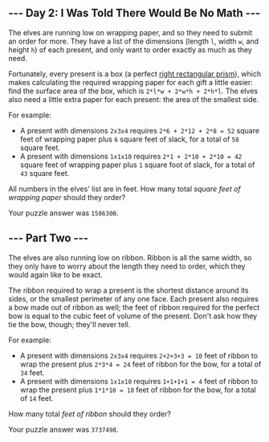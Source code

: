 <article class="day-desc"><h2>--- Day 2: I Was Told There Would Be No Math ---</h2><p>The elves are running low on wrapping paper, and so they need to submit an order for more.  They have a list of the dimensions (length <code>l</code>, width <code>w</code>, and height <code>h</code>) of each present, and only want to order exactly as much as they need.</p>
<p>Fortunately, every present is a box (a perfect <a href="https://en.wikipedia.org/wiki/Cuboid#Rectangular_cuboid">right rectangular prism</a>), which makes calculating the required wrapping paper for each gift a little easier: find the surface area of the box, which is <code>2*l*w + 2*w*h + 2*h*l</code>.  The elves also need a little extra paper for each present: the area of the smallest side.</p>
<p>For example:</p>
<ul>
<li>A present with dimensions <code>2x3x4</code> requires <code>2*6 + 2*12 + 2*8 = 52</code> square feet of wrapping paper plus <code>6</code> square feet of slack, for a total of <code>58</code> square feet.</li>
<li>A present with dimensions <code>1x1x10</code> requires <code>2*1 + 2*10 + 2*10 = 42</code> square feet of wrapping paper plus <code>1</code> square foot of slack, for a total of <code>43</code> square feet.</li>
</ul>
<p>All numbers in the elves' list are in <span title="Yes, I realize most of these presents are luxury yachts.">feet</span>.  How many total <em>square feet of wrapping paper</em> should they order?</p>
</article>
<p>Your puzzle answer was <code>1586300</code>.</p>
<article class="day-desc"><h2 id="part2">--- Part Two ---</h2><p>The elves are also running low on ribbon.  Ribbon is all the same width, so they only have to worry about the length they need to order, which they would again like to be exact.</p>
<p>The ribbon required to wrap a present is the shortest distance around its sides, or the smallest perimeter of any one face.  Each present also requires a bow made out of ribbon as well; the feet of ribbon required for the perfect bow is equal to the cubic feet of volume of the present.  Don't ask how they tie the bow, though; they'll never tell.</p>
<p>For example:</p>
<ul>
<li>A present with dimensions <code>2x3x4</code> requires <code>2+2+3+3 = 10</code> feet of ribbon to wrap the present plus <code>2*3*4 = 24</code> feet of ribbon for the bow, for a total of <code>34</code> feet.</li>
<li>A present with dimensions <code>1x1x10</code> requires <code>1+1+1+1 = 4</code> feet of ribbon to wrap the present plus <code>1*1*10 = 10</code> feet of ribbon for the bow, for a total of <code>14</code> feet.</li>
</ul>
<p>How many total <em>feet of ribbon</em> should they order?</p>
</article>
<p>Your puzzle answer was <code>3737498</code>.</p>